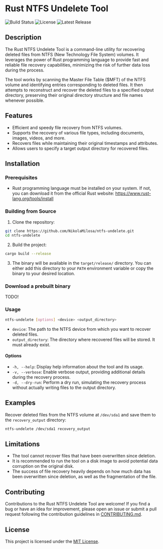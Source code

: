 # Rust NTFS Undelete Tool

![Build Status](https://img.shields.io/github/actions/workflow/status/NikolaMilosa/ntfs-undelete/tests.yml?branch=main)
![License](https://img.shields.io/github/license/NikolaMilosa/ntfs-undelete)
![Latest Release](https://img.shields.io/github/v/release/NikolaMilosa/ntfs-undelete)

## Description

The Rust NTFS Undelete Tool is a command-line utility for recovering deleted files from NTFS (New Technology File System) volumes. It leverages the power of Rust programming language to provide fast and reliable file recovery capabilities, minimizing the risk of further data loss during the process.

The tool works by scanning the Master File Table ($MFT) of the NTFS volume and identifying entries corresponding to deleted files. It then attempts to reconstruct and recover the deleted files to a specified output directory, preserving their original directory structure and file names whenever possible.

## Features

- Efficient and speedy file recovery from NTFS volumes.
- Supports the recovery of various file types, including documents, images, videos, and more.
- Recovers files while maintaining their original timestamps and attributes.
- Allows users to specify a target output directory for recovered files.

## Installation

### Prerequisites

- Rust programming language must be installed on your system. If not, you can download it from the official Rust website: https://www.rust-lang.org/tools/install

### Building from Source

1. Clone the repository:

```bash
git clone https://github.com/NikolaMilosa/ntfs-undelete.git
cd ntfs-undelete
```

2. Build the project:

```bash
cargo build --release
```

3. The binary will be available in the `target/release/` directory. You can either add this directory to your `PATH` environment variable or copy the binary to your desired location.

### Download a prebuilt binary

TODO!

### Usage

```bash
ntfs-undelete [options] <device> <output_directory>
```

- `device`: The path to the NTFS device from which you want to recover deleted files.
- `output_directory`: The directory where recovered files will be stored. It must already exist.

#### Options

- `-h, --help`: Display help information about the tool and its usage.
- `-v, --verbose`: Enable verbose output, providing additional details during the recovery process.
- `-d, --dry-run`: Perform a dry run, simulating the recovery process without actually writing files to the output directory.

## Examples

Recover deleted files from the NTFS volume at `/dev/sda1` and save them to the `recovery_output` directory:

```bash
ntfs-undelete /dev/sda1 recovery_output
```

## Limitations

- The tool cannot recover files that have been overwritten since deletion.
- It is recommended to run the tool on a disk image to avoid potential data corruption on the original disk.
- The success of file recovery heavily depends on how much data has been overwritten since deletion, as well as the fragmentation of the file.

## Contributing

Contributions to the Rust NTFS Undelete Tool are welcome! If you find a bug or have an idea for improvement, please open an issue or submit a pull request following the contribution guidelines in [CONTRIBUTING.md](CONTRIBUTING.md).

## License

This project is licensed under the [MIT License](LICENSE).

